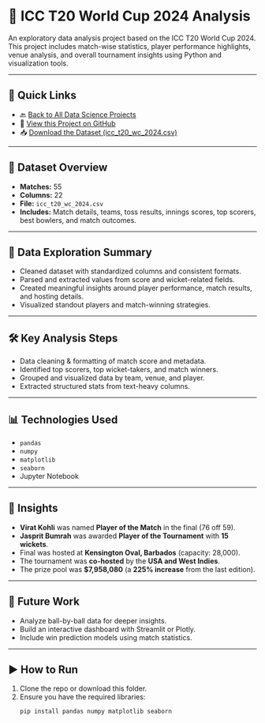 # 🏏 ICC T20 World Cup 2024 Analysis

An exploratory data analysis project based on the ICC T20 World Cup 2024. This project includes match-wise statistics, player performance highlights, venue analysis, and overall tournament insights using Python and visualization tools.

---

## 🔗 Quick Links

- 🔙 [Back to All Data Science Projects](https://github.com/ShivamMahto2105/Data-Science-Projects)
- 📄 [View this Project on GitHub](https://github.com/ShivamMahto2105/Data-Science-Projects/blob/main/2.%20ICC-T20-WorldCup-2024/ICC_T20_World_Cup_2024.ipynb)
- 📥 [Download the Dataset (icc_t20_wc_2024.csv)](https://github.com/ShivamMahto2105/Data-Science-Projects/blob/main/2.%20ICC-T20-WorldCup-2024/icc_t20_wc_2024.csv)

---

## 📁 Dataset Overview

- **Matches:** 55  
- **Columns:** 22  
- **File:** `icc_t20_wc_2024.csv`  
- **Includes:** Match details, teams, toss results, innings scores, top scorers, best bowlers, and match outcomes.

---

## 🧪 Data Exploration Summary

- Cleaned dataset with standardized columns and consistent formats.
- Parsed and extracted values from score and wicket-related fields.
- Created meaningful insights around player performance, match results, and hosting details.
- Visualized standout players and match-winning strategies.

---

## 🛠️ Key Analysis Steps

- Data cleaning & formatting of match score and metadata.
- Identified top scorers, top wicket-takers, and match winners.
- Grouped and visualized data by team, venue, and player.
- Extracted structured stats from text-heavy columns.

---

## 📊 Technologies Used

- `pandas`
- `numpy`
- `matplotlib`
- `seaborn`
- Jupyter Notebook

---

## 📌 Insights

- **Virat Kohli** was named **Player of the Match** in the final (76 off 59).
- **Jasprit Bumrah** was awarded **Player of the Tournament** with **15 wickets**.
- Final was hosted at **Kensington Oval, Barbados** (capacity: 28,000).
- The tournament was **co-hosted** by the **USA and West Indies**.
- The prize pool was **$7,958,080** (a **225% increase** from the last edition).

---

## 🚀 Future Work

- Analyze ball-by-ball data for deeper insights.
- Build an interactive dashboard with Streamlit or Plotly.
- Include win prediction models using match statistics.

---

## ▶️ How to Run

1. Clone the repo or download this folder.
2. Ensure you have the required libraries:
   ```bash
   pip install pandas numpy matplotlib seaborn
